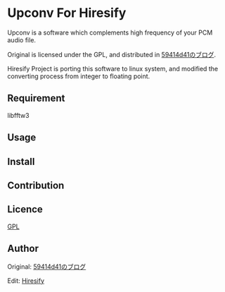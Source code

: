 Upconv For Hiresify
====

Upconv is a software which complements high frequency of your PCM audio file.

Original is licensed under the GPL, and distributed in [59414d41のブログ](http://59414d41.cocolog-nifty.com/blog/2018/06/--upconvfe-07x-.html).

Hiresify Project is porting this software to linux system, and modified the converting process from integer to floating point.

## Requirement
libfftw3

## Usage

## Install

## Contribution

## Licence

[GPL](https://github.com/hiresify-project/upconv_hiresify/blob/main/LICENSE)

## Author

Original: [59414d41のブログ](http://59414d41.cocolog-nifty.com/blog/2018/06/--upconvfe-07x-.html)

Edit: [Hiresify](https://hiresify-project.com)

